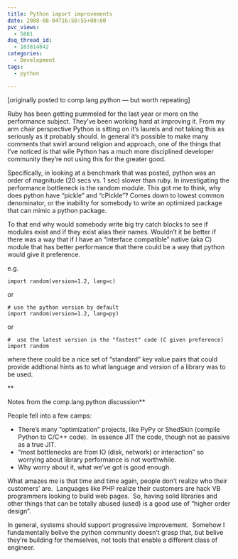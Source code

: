 ```yaml
---
title: Python import improvements
date: 2008-08-04T16:50:55+00:00
pvc_views:
  - 5881
dsq_thread_id:
  - 163814042
categories:
  - Development
tags:
  - python

---
```

[originally posted to comp.lang.python &#8212; but worth repeating]

Ruby has been getting pummeled for the last year or more on the performance subject. They&#8217;ve been working hard at improving it. From my arm chair perspective Python is sitting on it&#8217;s laurels and not taking this as seriously as it probably should. In general it&#8217;s possible to make many comments that swirl around religion and approach, one of the things that I&#8217;ve noticed is that wile Python has a much more disciplined developer community they&#8217;re not using this for the greater good.

Specifically, in looking at a benchmark that was posted, python was an order of magnitude (20 secs vs. 1 sec) slower than ruby. In investigating the performance bottleneck is the random module. This got me to think, why does python have &#8220;pickle&#8221; and &#8220;cPickle&#8221;? Comes down to lowest common denominator, or the inability for somebody to write an optimized package that can mimic a python package.

To that end why would somebody write big try catch blocks to see if modules exist and if they exist alias their names. Wouldn&#8217;t it be better if there was a way that if I have an &#8220;interface compatible&#8221; native (aka C) module that has better performance that there could be a way that python would give it preference.

e.g.

```
import random(version=1.2, lang=c)
```

or

```
# use the python version by default
import random(version=1.2, lang=py)   
```

or

```
#  use the latest version in the "fastest" code (C given preference)
import random     
```

where there could be a nice set of &#8220;standard&#8221; key value pairs that could provide addtional hints as to what language and version of a library was to be used.

**
  
Notes from the comp.lang.python discussion**

People fell into a few camps:

* There&#8217;s many &#8220;optimization&#8221; projects, like PyPy or ShedSkin (compile Python to C/C++ code).  In essence JIT the code, though not as passive as a true JIT.
* &#8220;most bottlenecks are from IO (disk, network) or interaction&#8221; so worrying about library performance is not worthwhile.
* Why worry about it, what we&#8217;ve got is good enough.

What amazes me is that time and time again, people don&#8217;t realize who their customers&#8217; are.  Languages like PHP realize their customers are hack VB programmers looking to build web pages.  So, having solid libraries and other things that can be totally abused (used) is a good use of &#8220;higher order design&#8221;.

In general, systems should support progressive improvement.  Somehow I fundamentally belive the python community doesn&#8217;t grasp that, but belive they&#8217;re building for themselves, not tools that enable a different class of engineer.
